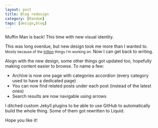 ```yaml
---
layout: post
title: Blog redesign
category: [Random]
tags: [design,blog]
---
```


Muffin Man is back! This time with new visual identity.

This was long overdue, but new design took me
<label class="SideNote-trigger">more than I wanted to.</label>
<small class="SideNote">Mostly because of the [trillion](/trillion-ideas/) things I'm working on.</small>
Now I can get back to writing.

Alogn with the new design, some other things got updated too,
hopefully making content easier to browse. To name a few:

* Archive is now one page with categories accordion (every category used to have a dedicated page)
* You can now find related posts under each post (instead of the latest ones)
* Search results are now navigable using arrows


I ditched custom Jekyll plugins to be able to use GitHub to automatically build the whole thing.
Some of them got rewritten to Liquid.

Hope you like it!
